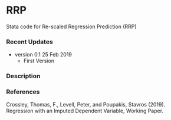 # RRP
Stata code for Re-scaled Regression Prediction (RRP) 

### Recent Updates
- version 0.1 25 Feb 2019
  - First Version


### Description


### References
Crossley, Thomas, F., Levell, Peter, and Poupakis, Stavros (2019). Regression with an Imputed Dependent Variable, Working Paper.

